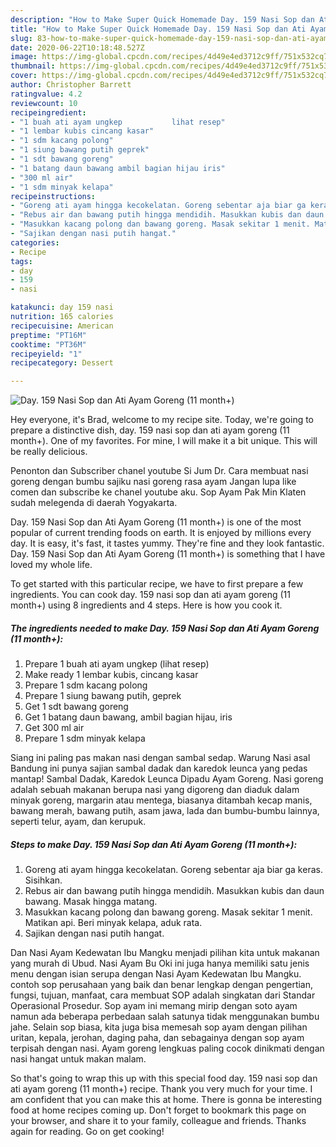 ```yaml
---
description: "How to Make Super Quick Homemade Day. 159 Nasi Sop dan Ati Ayam Goreng (11 month+)"
title: "How to Make Super Quick Homemade Day. 159 Nasi Sop dan Ati Ayam Goreng (11 month+)"
slug: 83-how-to-make-super-quick-homemade-day-159-nasi-sop-dan-ati-ayam-goreng-11-month
date: 2020-06-22T10:18:48.527Z
image: https://img-global.cpcdn.com/recipes/4d49e4ed3712c9ff/751x532cq70/day-159-nasi-sop-dan-ati-ayam-goreng-11-month-foto-resep-utama.jpg
thumbnail: https://img-global.cpcdn.com/recipes/4d49e4ed3712c9ff/751x532cq70/day-159-nasi-sop-dan-ati-ayam-goreng-11-month-foto-resep-utama.jpg
cover: https://img-global.cpcdn.com/recipes/4d49e4ed3712c9ff/751x532cq70/day-159-nasi-sop-dan-ati-ayam-goreng-11-month-foto-resep-utama.jpg
author: Christopher Barrett
ratingvalue: 4.2
reviewcount: 10
recipeingredient:
- "1 buah ati ayam ungkep           lihat resep"
- "1 lembar kubis cincang kasar"
- "1 sdm kacang polong"
- "1 siung bawang putih geprek"
- "1 sdt bawang goreng"
- "1 batang daun bawang ambil bagian hijau iris"
- "300 ml air"
- "1 sdm minyak kelapa"
recipeinstructions:
- "Goreng ati ayam hingga kecokelatan. Goreng sebentar aja biar ga keras. Sisihkan."
- "Rebus air dan bawang putih hingga mendidih. Masukkan kubis dan daun bawang. Masak hingga matang."
- "Masukkan kacang polong dan bawang goreng. Masak sekitar 1 menit. Matikan api. Beri minyak kelapa, aduk rata."
- "Sajikan dengan nasi putih hangat."
categories:
- Recipe
tags:
- day
- 159
- nasi

katakunci: day 159 nasi 
nutrition: 165 calories
recipecuisine: American
preptime: "PT16M"
cooktime: "PT36M"
recipeyield: "1"
recipecategory: Dessert

---
```



![Day. 159 Nasi Sop dan Ati Ayam Goreng (11 month+)](https://img-global.cpcdn.com/recipes/4d49e4ed3712c9ff/751x532cq70/day-159-nasi-sop-dan-ati-ayam-goreng-11-month-foto-resep-utama.jpg)

Hey everyone, it's Brad, welcome to my recipe site. Today, we're going to prepare a distinctive dish, day. 159 nasi sop dan ati ayam goreng (11 month+). One of my favorites. For mine, I will make it a bit unique. This will be really delicious.

Penonton dan Subscriber chanel youtube Si Jum Dr. Cara membuat nasi goreng dengan bumbu sajiku nasi goreng rasa ayam Jangan lupa like comen dan subscribe ke chanel youtube aku. Sop Ayam Pak Min Klaten sudah melegenda di daerah Yogyakarta.

Day. 159 Nasi Sop dan Ati Ayam Goreng (11 month+) is one of the most popular of current trending foods on earth. It is enjoyed by millions every day. It is easy, it's fast, it tastes yummy. They're fine and they look fantastic. Day. 159 Nasi Sop dan Ati Ayam Goreng (11 month+) is something that I have loved my whole life.


To get started with this particular recipe, we have to first prepare a few ingredients. You can cook day. 159 nasi sop dan ati ayam goreng (11 month+) using 8 ingredients and 4 steps. Here is how you cook it.

<!--inarticleads1-->

##### The ingredients needed to make Day. 159 Nasi Sop dan Ati Ayam Goreng (11 month+):

1. Prepare 1 buah ati ayam ungkep           (lihat resep)
1. Make ready 1 lembar kubis, cincang kasar
1. Prepare 1 sdm kacang polong
1. Prepare 1 siung bawang putih, geprek
1. Get 1 sdt bawang goreng
1. Get 1 batang daun bawang, ambil bagian hijau, iris
1. Get 300 ml air
1. Prepare 1 sdm minyak kelapa


Siang ini paling pas makan nasi dengan sambal sedap. Warung Nasi asal Bandung ini punya sajian sambal dadak dan karedok leunca yang pedas mantap! Sambal Dadak, Karedok Leunca Dipadu Ayam Goreng. Nasi goreng adalah sebuah makanan berupa nasi yang digoreng dan diaduk dalam minyak goreng, margarin atau mentega, biasanya ditambah kecap manis, bawang merah, bawang putih, asam jawa, lada dan bumbu-bumbu lainnya, seperti telur, ayam, dan kerupuk. 

<!--inarticleads2-->

##### Steps to make Day. 159 Nasi Sop dan Ati Ayam Goreng (11 month+):

1. Goreng ati ayam hingga kecokelatan. Goreng sebentar aja biar ga keras. Sisihkan.
1. Rebus air dan bawang putih hingga mendidih. Masukkan kubis dan daun bawang. Masak hingga matang.
1. Masukkan kacang polong dan bawang goreng. Masak sekitar 1 menit. Matikan api. Beri minyak kelapa, aduk rata.
1. Sajikan dengan nasi putih hangat.


Dan Nasi Ayam Kedewatan Ibu Mangku menjadi pilihan kita untuk makanan yang murah di Ubud. Nasi Ayam Bu Oki ini juga hanya memiliki satu jenis menu dengan isian serupa dengan Nasi Ayam Kedewatan Ibu Mangku. contoh sop perusahaan yang baik dan benar lengkap dengan pengertian, fungsi, tujuan, manfaat, cara membuat SOP adalah singkatan dari Standar Operasional Prosedur. Sop ayam ini memang mirip dengan soto ayam namun ada beberapa perbedaan salah satunya tidak menggunakan bumbu jahe. Selain sop biasa, kita juga bisa memesah sop ayam dengan pilihan uritan, kepala, jerohan, daging paha, dan sebagainya dengan sop ayam terpisah dengan nasi. Ayam goreng lengkuas paling cocok dinikmati dengan nasi hangat untuk makan malam. 

So that's going to wrap this up with this special food day. 159 nasi sop dan ati ayam goreng (11 month+) recipe. Thank you very much for your time. I am confident that you can make this at home. There is gonna be interesting food at home recipes coming up. Don't forget to bookmark this page on your browser, and share it to your family, colleague and friends. Thanks again for reading. Go on get cooking!
